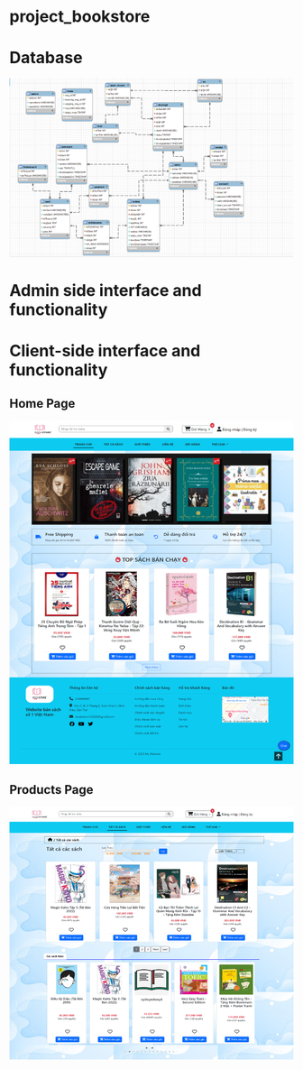 # project_bookstore

# Database
![Database](./images_app/database/database.png)

# Admin side interface and functionality


# Client-side interface and functionality

## Home Page 
![Home Page](./images_app/client/home.png)

## Products Page 
![Products Page](./images_app/client/products.png)


